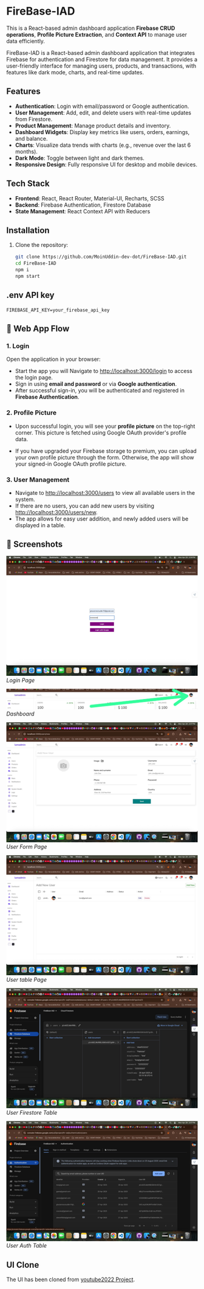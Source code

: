 # FireBase-IAD

This is a React-based admin dashboard application **Firebase CRUD operations**, **Profile Picture Extraction**, and **Context API** to manage user data efficiently. 



FireBase-IAD is a React-based admin dashboard application that integrates Firebase for authentication and Firestore for data management. It provides a user-friendly interface for managing users, products, and transactions, with features like dark mode, charts, and real-time updates.



## Features

- **Authentication**: Login with email/password or Google authentication.
- **User Management**: Add, edit, and delete users with real-time updates from Firestore.
- **Product Management**: Manage product details and inventory.
- **Dashboard Widgets**: Display key metrics like users, orders, earnings, and balance.
- **Charts**: Visualize data trends with charts (e.g., revenue over the last 6 months).
- **Dark Mode**: Toggle between light and dark themes.
- **Responsive Design**: Fully responsive UI for desktop and mobile devices.

## Tech Stack

- **Frontend**: React, React Router, Material-UI, Recharts, SCSS
- **Backend**: Firebase Authentication, Firestore Database
- **State Management**: React Context API with Reducers

## Installation

1. Clone the repository:
   ```bash
   git clone https://github.com/MoinUddin-dev-dot/FireBase-IAD.git
   cd FireBase-IAD
   npm i 
   npm start
   ```

## .env API key
```
FIREBASE_API_KEY=your_firebase_api_key
```
## 🔄 Web App Flow

### 1. Login

Open the application in your browser:
   - Start the app you will Navigate to [http://localhost:3000/login](http://localhost:3000/login) to access the login page.
   - Sign in using **email and password** or via **Google authentication**.
   - After successful sign-in, you will be authenticated and registered in **Firebase Authentication**.

### 2. Profile Picture

   - Upon successful login, you will see your **profile picture** on the top-right corner. This picture is fetched using Google OAuth provider's profile data.
   
   - If you have upgraded your Firebase storage to premium, you can upload your own profile picture through the form. Otherwise, the app will show your signed-in Google OAuth profile picture.

### 3. User Management

   - Navigate to [http://localhost:3000/users](http://localhost:3000/users) to view all available users in the system. 
   - If there are no users, you can add new users by visiting [http://localhost:3000/users/new](http://localhost:3000/users/new).
   - The app allows for easy user addition, and newly added users will be displayed in a table.


## 📸 Screenshots

![Login Page](./login.jpeg)
*Login Page*

![Dashboard profile pic](./user_profile_pic.jpeg)
*Dashboard*

![User Form Page](./new-user-add.jpeg)
*User Form Page*

![User table Page](./user-table-firebase.jpeg)
*User table Page*

![User Firestore Table](./firestore.jpeg)
*User Firestore Table*

![User Auth Table](./auth-signin.jpeg)
*User Auth Table*

## UI Clone

The UI has been cloned from [youtube2022 Project](https://github.com/safak/youtube2022.git).